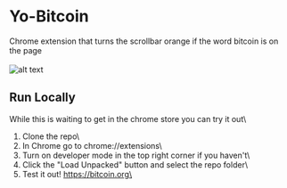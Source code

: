 # Yo-Bitcoin
Chrome extension that turns the scrollbar orange if the word bitcoin is on the page\
\
![alt text](https://therealsatoshi.com/yo-bitcoin.png)
## Run Locally
While this is waiting to get in the chrome store you can try it out\
1. Clone the repo\
2. In Chrome go to chrome://extensions\
3. Turn on developer mode in the top right corner if you haven't\
4. Click the "Load Unpacked" button and select the repo folder\
5. Test it out! https://bitcoin.org\
